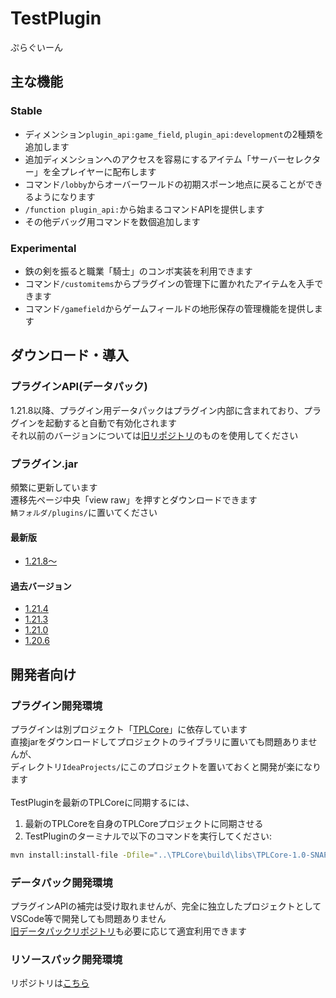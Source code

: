 # TestPlugin
ぷらぐいーん

## 主な機能

### Stable
- ディメンション`plugin_api:game_field`, `plugin_api:development`の2種類を追加します
- 追加ディメンションへのアクセスを容易にするアイテム「サーバーセレクター」を全プレイヤーに配布します
- コマンド`/lobby`からオーバーワールドの初期スポーン地点に戻ることができるようになります
- `/function plugin_api:`から始まるコマンドAPIを提供します
- その他デバッグ用コマンドを数個追加します

### Experimental
- 鉄の剣を振ると職業「騎士」のコンボ実装を利用できます
- コマンド`/customitems`からプラグインの管理下に置かれたアイテムを入手できます
- コマンド`/gamefield`からゲームフィールドの地形保存の管理機能を提供します

## ダウンロード・導入

### プラグインAPI(データパック)
1.21.8以降、プラグイン用データパックはプラグイン内部に含まれており、プラグインを起動すると自動で有効化されます
<br>それ以前のバージョンについては[旧リポジトリ](https://github.com/Kitunegit/BattleofApostolos/tree/main/TestPluginAPI)のものを使用してください

### プラグイン.jar

頻繁に更新しています
<br>遷移先ページ中央「view raw」を押すとダウンロードできます
<br>`鯖フォルダ/plugins/`に置いてください

#### 最新版
- [1.21.8～](target/TestPlugin-1.0-SNAPSHOT.jar)

#### 過去バージョン
- [1.21.4](archives/TestPlugin-1.21.4.jar)
- [1.21.3](archives/TestPlugin-1.21.3.jar)
- [1.21.0](archives/TestPlugin-1.21.0.jar)
- [1.20.6](archives/TestPlugin-1.20.6.jar)

## 開発者向け

### プラグイン開発環境
プラグインは別プロジェクト「[TPLCore](https://github.com/Takenoko-II/TPLCore)」に依存しています
<br>直接jarをダウンロードしてプロジェクトのライブラリに置いても問題ありませんが、
<br>ディレクトリ`IdeaProjects/`にこのプロジェクトを置いておくと開発が楽になります
<br>
<br>TestPluginを最新のTPLCoreに同期するには、
1. 最新のTPLCoreを自身のTPLCoreプロジェクトに同期させる
2. TestPluginのターミナルで以下のコマンドを実行してください:
```bash
mvn install:install-file -Dfile="..\TPLCore\build\libs\TPLCore-1.0-SNAPSHOT.jar" -DgroupId="com.gmail.subnokoii78" -DartifactId=TPLCore -Dversion="1.0-SNAPSHOT" -Dpackaging=jar
```

### データパック開発環境
プラグインAPIの補完は受け取れませんが、完全に独立したプロジェクトとしてVSCode等で開発しても問題ありません
<br>[旧データパックリポジトリ](https://github.com/Kitunegit/BattleofApostolos)も必要に応じて適宜利用できます

### リソースパック開発環境
リポジトリは[こちら](https://github.com/Kitunegit/BattleofApostolosRP)
